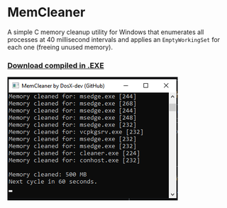 # MemCleaner
A simple C memory cleanup utility for Windows that enumerates all processes at 40 millisecond intervals and applies an ```EmptyWorkingSet``` for each one (freeing unused memory).

### [Download compiled in .EXE](https://github.com/DosX-dev/MemCleaner/releases/tag/Builds)

![](screen.png)
